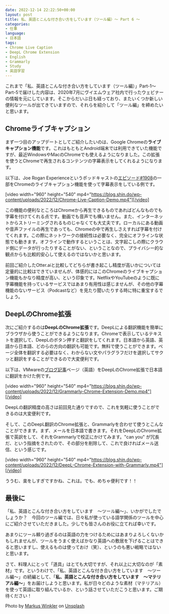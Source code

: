 ```yaml
---
date: 2022-12-14 22:22:50+00:00
layout: post
title: 私、英語とこんな付き合い方をしています（ツール編）〜 Part 6 〜
categories:
- 仕事
language:
- 日本語
tags:
- Chrome Live Caption
- DeepL Chrome Extension
- English
- Grammarly
- Study
- 英語学習
---
```


これまで「私、英語とこんな付き合い方をしています（ツール編）」Part-1〜Part-5で届けした内容は、2020年7月にヴイエムウェア社内で行ったウェビナーの情報を元にしています。そこからだいぶ日も経っており、またいくつか新しい便利なツールが出てきていますので、それらを紹介して「ツール編」を締めたいと思います。


## Chromeライブキャプション


まず一つ目のアップデートとしてご紹介したいのは、Google Chromeの**ライブキャプション機能**です。これはもともとAndroid端末では利用できていた機能ですが、最近WindowsやMacのChromeでも使えるようになりました。この拡張を使うとChromeで再生されるコンテンツの字幕表示をしてくれるようになります。

以下は、Joe Rogan Experienceというポッドキャストの[エピソード#1908](https://open.spotify.com/show/4rOoJ6Egrf8K2IrywzwOMk)の一部をChromeのライブキャプション機能を使って字幕表示をしている例です。

[video width="960" height="540" mp4="https://blog.shin.do/wp-content/uploads/2022/12/Chrome-Live-Caption-Demo.mp4"][/video]

この機能の便利なところはChromeから再生できるものであればどんなものでも字幕を付けてくれる点です。動画でも音声でも構いません。また、インターネットからストリーミングされるものじゃなくても大丈夫です。ローカルにある動画や音声ファイルの再生であっても、Chromeの中で再生しさえすれば字幕を付けてくれます。この際にネットワークの接続性は必要なく、完全にオフラインな状態でも動きます。オフラインで動作するということは、文字起こしの際にクラウド側にデータが行ったりすることがない、ということなので、プライバシー的な観点からも比較的安心して使えるのではないかと思います。

前回ご紹介したOtter.aiと比較してどちらが書き起こし精度が高いかについては定量的に比較はできていませんが、体感的にはこのChromeのライブキャプション機能もかなり精度が高い、という印象です。NetflixやYouTubeのように既に字幕機能を持っているサービスではあまり有用性は感じませんが、その他の字幕機能のないサービス（Podcastなど）を見たり聞いたりする時に特に重宝するでしょう。


## DeepLのChrome拡張


次にご紹介するのは**DeepLのChrome拡張**です。DeepLによる翻訳機能を簡単にブラウザから使うことができるようになります。Chromeで表示しているテキストを選択して、DeepLのボタン押すと翻訳をしてくれます。日本語から英語、英語から日本語、どのらの方向の翻訳も可能です。無料で使うことができます。ページ全体を翻訳する必要はなく、わからない文やパラグラフだけを選択してサクッと翻訳をすることができるので大変便利です。

以下は、VMwareの[ブログ記事](https://cio.vmware.com/2022/02/5-key-elements-of-a-successful-multi-cloud-environment.html)ページ（英語）をDeepLのChrome拡張で日本語に翻訳をかけた例です。

[video width="960" height="540" mp4="https://blog.shin.do/wp-content/uploads/2022/12/Grammarly-Chrome-Extension-Demo.mp4"][/video]

DeepLの翻訳精度の高さは前回見た通りですので、これを気軽に使うことができるのは大変便利です。

そして、このDeepL翻訳のChrome拡張と、Grammarlyを合わせて使うとこんなことができます。まず、メールを日本語で書きます。それをDeepLのChrome拡張で英訳をして、それをGrammarlyで校正にかけてみます。"can you" が冗長だ、という指摘をされたので、その部分を削除して、これで良ければメール送信、という感じです。

[video width="960" height="540" mp4="https://blog.shin.do/wp-content/uploads/2022/12/DeepL-Chrome-Extension-with-Grammarly.mp4"][/video]

ううむ、楽をしすぎですかね、これは。でも、めちゃ便利です！！


## 最後に


「私、英語とこんな付き合い方をしています　〜ツール編〜」、いかがでしたでしょうか？　今回のツール編では、日々私が使っている語学関係のツールを中心にご紹介させていただきました。少しでも皆さんのお役に立てれば幸いです。

あまりにツール頼り過ぎるのは英語の力をつけるためにはあまりよろしくないかもしれませんが、ツールをうまく使えばかなり英語への敷居を下げることはできると思いますし、使えるものは使っておけ（笑）、というのも悪い戦略ではないと思います。

さて、料理人にとって「道具」はとても大切ですが、それ以上に大切なのが「素材」です。というわけで、「私、英語とこんな付き合い方をしています　〜ツール編〜」の続編として、「**私、英語とこんな付き合い方をしています　〜マテリアル編〜**」をお届けしようと思います。私が日々どのような素材（マテリアル）を使って英語に取り組んでいるか、という話させていただこうと思います。ご期待ください！

Photo by [Markus Winkler](https://unsplash.com/@markuswinkler?utm_source=unsplash&utm_medium=referral&utm_content=creditCopyText) on [Unsplash](https://unsplash.com/s/photos/update?utm_source=unsplash&utm_medium=referral&utm_content=creditCopyText)
